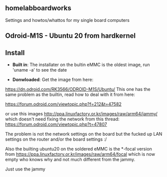 ## homelabboardworks
Settings and howtos/whattos for my single board computers

## Odroid-M1S - Ubuntu 20 from hardkernel

## Install

* **Built in**: The installater on the bultin eMMC is the oldest image, run 'uname -a' to see the date

* **Donwloaded**: Get the image from here:

https://dn.odroid.com/RK3566/ODROID-M1S/Ubuntu/
This one has the same problem as the builtin, read how to deal with it from here:

https://forum.odroid.com/viewtopic.php?f=212&t=47582

or use this images http://ppa.linuxfactory.or.kr/images/raw/arm64/jammy/
which doesn't need fixing the network from this thread:
https://forum.odroid.com/viewtopic.php?t=47807

The problem is not the network settings on the board but the fucked up LAN settings on the router
and/or the board settings :/

Also the builting ubuntu20 on the soldered eMMC is the *-focal version from https://ppa.linuxfactory.or.kr/images/raw/arm64/focal
which is now empty who knows why and not much different from the jammy.

Just use the jammy
